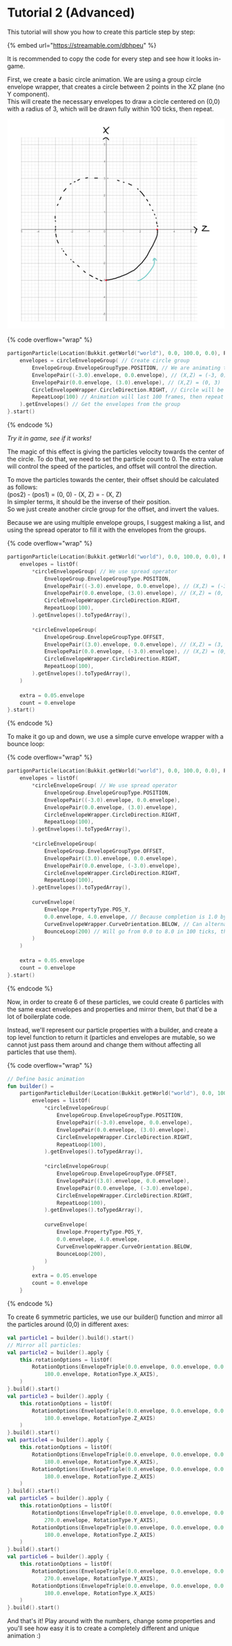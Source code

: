 # Tutorial 2 (Advanced)

This tutorial will show you how to create this particle step by step:

{% embed url="https://streamable.com/dbhpeu" %}

It is recommended to copy the code for every step and see how it looks in-game.

First, we create a basic circle animation. We are using a group circle envelope wrapper, that creates a circle between 2 points in the XZ plane (no Y component).\
This will create the necessary envelopes to draw a circle centered on (0,0) with a radius of 3, which will be drawn fully within 100 ticks, then repeat.

<img src="../.gitbook/assets/image.png" alt="" data-size="original">

{% code overflow="wrap" %}
```kotlin
partigonParticle(Location(Bukkit.getWorld("world"), 0.0, 100.0, 0.0), Particle.END_ROD) {
    envelopes = circleEnvelopeGroup( // Create circle group
        EnvelopeGroup.EnvelopeGroupType.POSITION, // We are animating the position properties
        EnvelopePair((-3.0).envelope, 0.0.envelope), // (X,Z) = (-3, 0)
        EnvelopePair(0.0.envelope, (3.0).envelope), // (X,Z) = (0, 3)
        CircleEnvelopeWrapper.CircleDirection.RIGHT, // Circle will be drawn to the right of the line connecting the two points
        RepeatLoop(100) // Animation will last 100 frames, then repeat
    ).getEnvelopes() // Get the envelopes from the group
}.start()
```
{% endcode %}

_Try it in game, see if it works!_

The magic of this effect is giving the particles velocity towards the center of the circle. To do that, we need to set the particle count to 0. The extra value will control the speed of the particles, and offset will control the direction.

To move the particles towards the center, their offset should be calculated as follows:\
(pos2) - (pos1) = (0, 0) - (X, Z) = - (X, Z)\
In simpler terms, it should be the inverse of their position.\
So we just create another circle group for the offset, and invert the values.

Because we are using multiple envelope groups, I suggest making a list, and using the spread operator to fill it with the envelopes from the groups.

{% code overflow="wrap" %}
```kotlin
partigonParticle(Location(Bukkit.getWorld("world"), 0.0, 100.0, 0.0), Particle.END_ROD) {
    envelopes = listOf(
        *circleEnvelopeGroup( // We use spread operator
            EnvelopeGroup.EnvelopeGroupType.POSITION,
            EnvelopePair((-3.0).envelope, 0.0.envelope), // (X,Z) = (-3, 0)
            EnvelopePair(0.0.envelope, (3.0).envelope), // (X,Z) = (0, 3)
            CircleEnvelopeWrapper.CircleDirection.RIGHT,
            RepeatLoop(100),
        ).getEnvelopes().toTypedArray(),

        *circleEnvelopeGroup(
            EnvelopeGroup.EnvelopeGroupType.OFFSET,
            EnvelopePair((3.0).envelope, 0.0.envelope), // (X,Z) = (3, 0). Inverse of (-3, 0)
            EnvelopePair(0.0.envelope, (-3.0).envelope), // (X,Z) = (0, -3). Inverse of (0, 3)
            CircleEnvelopeWrapper.CircleDirection.RIGHT,
            RepeatLoop(100),
        ).getEnvelopes().toTypedArray(),
    )
    
    extra = 0.05.envelope
    count = 0.envelope
}.start()
```
{% endcode %}

To make it go up and down, we use a simple curve envelope wrapper with a bounce loop:

{% code overflow="wrap" %}
```kotlin
partigonParticle(Location(Bukkit.getWorld("world"), 0.0, 100.0, 0.0), Particle.END_ROD) {
    envelopes = listOf(
        *circleEnvelopeGroup( // We use spread operator
            EnvelopeGroup.EnvelopeGroupType.POSITION,
            EnvelopePair((-3.0).envelope, 0.0.envelope),
            EnvelopePair(0.0.envelope, (3.0).envelope),
            CircleEnvelopeWrapper.CircleDirection.RIGHT,
            RepeatLoop(100),
        ).getEnvelopes().toTypedArray(),

        *circleEnvelopeGroup(
            EnvelopeGroup.EnvelopeGroupType.OFFSET,
            EnvelopePair((3.0).envelope, 0.0.envelope),
            EnvelopePair(0.0.envelope, (-3.0).envelope),
            CircleEnvelopeWrapper.CircleDirection.RIGHT,
            RepeatLoop(100),
        ).getEnvelopes().toTypedArray(),

        curveEnvelope(
            Envelope.PropertyType.POS_Y,
            0.0.envelope, 4.0.envelope, // Because completion is 1.0 by default, it'll go from 0.0 -> 4.0, then from 4.0 -> 8.0. Can set to 0.5, but it'll be less smooth, better to take advantage of the sin/cos functions.
            CurveEnvelopeWrapper.CurveOrientation.BELOW, // Can alternatively use ABOVE, will result in a slightly different effect.
            BounceLoop(200) // Will go from 0.0 to 8.0 in 100 ticks, then go back to 0.0 in 100 ticks. Then repeat.
        )
    )

    extra = 0.05.envelope
    count = 0.envelope
}.start()
```
{% endcode %}

Now, in order to create 6 of these particles, we could create 6 particles with the same exact envelopes and properties and mirror them, but that'd be a lot of boilerplate code.

Instead, we'll represent our particle properties with a builder, and create a top level function to return it (particles and envelopes are mutable, so we cannot just pass them around and change them without affecting all particles that use them).

{% code overflow="wrap" %}
```kotlin
// Define basic animation
fun builder() =
    partigonParticleBuilder(Location(Bukkit.getWorld("world"), 0.0, 100.0, 0.0), Particle.END_ROD) {
        envelopes = listOf(
            *circleEnvelopeGroup(
                EnvelopeGroup.EnvelopeGroupType.POSITION,
                EnvelopePair((-3.0).envelope, 0.0.envelope),
                EnvelopePair(0.0.envelope, (3.0).envelope),
                CircleEnvelopeWrapper.CircleDirection.RIGHT,
                RepeatLoop(100),
            ).getEnvelopes().toTypedArray(),

            *circleEnvelopeGroup(
                EnvelopeGroup.EnvelopeGroupType.OFFSET,
                EnvelopePair((3.0).envelope, 0.0.envelope),
                EnvelopePair(0.0.envelope, (-3.0).envelope),
                CircleEnvelopeWrapper.CircleDirection.RIGHT,
                RepeatLoop(100),
            ).getEnvelopes().toTypedArray(),

            curveEnvelope(
                Envelope.PropertyType.POS_Y,
                0.0.envelope, 4.0.envelope,
                CurveEnvelopeWrapper.CurveOrientation.BELOW,
                BounceLoop(200),
            )
        )
        extra = 0.05.envelope
        count = 0.envelope
    }
```
{% endcode %}

To create 6 symmetric particles, we use our builder() function and mirror all the particles around (0,0) in different axes:

```kotlin
val particle1 = builder().build().start()
// Mirror all particles:
val particle2 = builder().apply {
    this.rotationOptions = listOf(
        RotationOptions(EnvelopeTriple(0.0.envelope, 0.0.envelope, 0.0.envelope), 
            180.0.envelope, RotationType.X_AXIS),
    )
}.build().start()
val particle3 = builder().apply {
    this.rotationOptions = listOf(
        RotationOptions(EnvelopeTriple(0.0.envelope, 0.0.envelope, 0.0.envelope), 
            180.0.envelope, RotationType.Z_AXIS)
    )
}.build().start()
val particle4 = builder().apply {
    this.rotationOptions = listOf(
        RotationOptions(EnvelopeTriple(0.0.envelope, 0.0.envelope, 0.0.envelope), 
            180.0.envelope, RotationType.X_AXIS),
        RotationOptions(EnvelopeTriple(0.0.envelope, 0.0.envelope, 0.0.envelope), 
            180.0.envelope, RotationType.Z_AXIS)
    )
}.build().start()
val particle5 = builder().apply {
    this.rotationOptions = listOf(
        RotationOptions(EnvelopeTriple(0.0.envelope, 0.0.envelope, 0.0.envelope), 
            270.0.envelope, RotationType.Y_AXIS),
        RotationOptions(EnvelopeTriple(0.0.envelope, 0.0.envelope, 0.0.envelope), 
            180.0.envelope, RotationType.Z_AXIS)
    )
}.build().start()
val particle6 = builder().apply {
    this.rotationOptions = listOf(
        RotationOptions(EnvelopeTriple(0.0.envelope, 0.0.envelope, 0.0.envelope), 
            270.0.envelope, RotationType.Y_AXIS),
        RotationOptions(EnvelopeTriple(0.0.envelope, 0.0.envelope, 0.0.envelope), 
            180.0.envelope, RotationType.X_AXIS)
    )
}.build().start()
```

And that's it! Play around with the numbers, change some properties and you'll see how easy it is to create a completely different and unique animation :)
